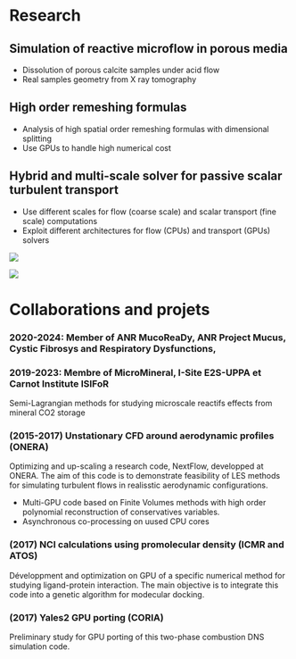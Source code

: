 # Research

<!-- ## High Performance Computing -->

<!-- ### GPU Computing -->

<!-- GPU devices provides a great computing power with a low power consumption. Many applications may benefit from GPU acceleration. -->

<!-- - Use GPU as accelerators for compute intensive parts of applications -->
<!-- - Optimize code, algorithm and numerical methods to fit GPU architecture -->

<!-- ### Hybrid computing -->

<!-- The recent heterogeneous architectures provide both CPU and accelerators (GPU, co-processors) that must be exploited concurrently in numerical applications. -->

<!-- - Distribute computations on both CPU and co-processors (GPU) -->
<!-- - Efficient usage of full hybrid clusters -->
<!-- - 'In-situ' parallelism -->

<!-- ## Hybrid remeshed particle methods (semi-Lagrangian particle method) -->

## Simulation of reactive microflow in porous media

- Dissolution of porous calcite samples under acid flow
- Real samples geometry from X ray tomography


## High order remeshing formulas

- Analysis of high spatial order remeshing formulas with dimensional splitting
- Use GPUs to handle high numerical cost

## Hybrid and multi-scale solver for passive scalar turbulent transport

- Use different scales for flow (coarse scale) and scalar transport (fine scale) computations
- Exploit different architectures for flow (CPUs) and transport (GPUs) solvers

![](https://nuage.univ-pau.fr/s/RR8LSMCaJsg4K6Z/preview)

![](https://nuage.univ-pau.fr/s/jsaQryAoWLxDjbf/preview)

# Collaborations and projets

### 2020-2024: Member of ANR MucoReaDy, ANR Project Mucus, Cystic Fibrosys and Respiratory Dysfunctions,
### 2019-2023: Membre of MicroMineral, I-Site E2S-UPPA et Carnot Institute ISIFoR

Semi-Lagrangian methods for studying microscale reactifs effects from
mineral CO2 storage

###  (2015-2017) Unstationary CFD around aerodynamic profiles (ONERA)

Optimizing and up-scaling a research code, NextFlow, developped at ONERA. The aim of this code is to demonstrate feasibility of LES methods for simulating turbulent flows in realisstic aerodynamic configurations.

- Multi-GPU code based on Finite Volumes methods with high order polynomial reconstruction of conservatives variables.
- Asynchronous co-processing on uused CPU cores

### (2017)  NCI calculations using promolecular density (ICMR and ATOS)

Développment and optimization on GPU of a specific numerical method for studying ligand-protein interaction. The main objective is to integrate this code into a genetic algorithm for modecular docking.


### (2017)  Yales2 GPU porting (CORIA)

Preliminary study for GPU porting of this two-phase combustion DNS simulation code.
